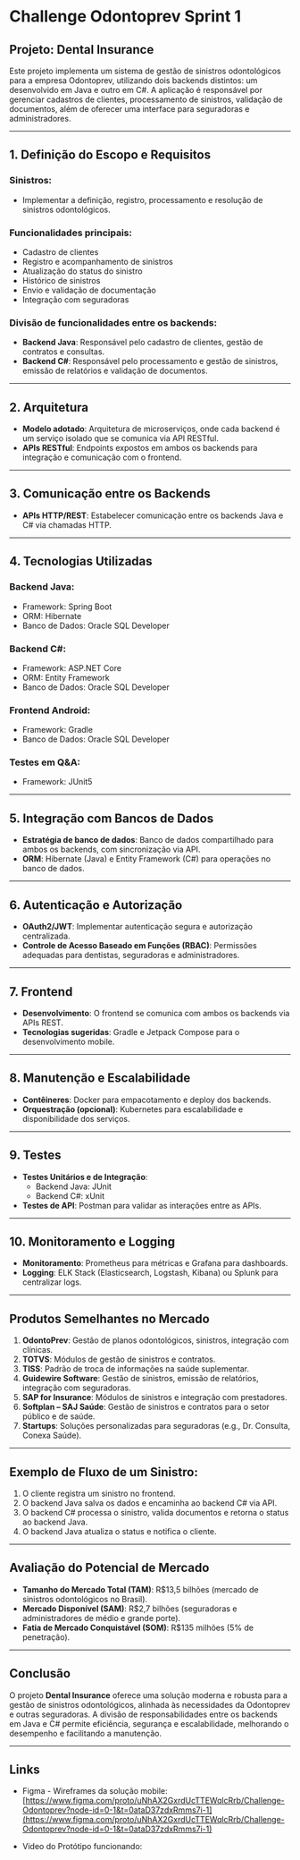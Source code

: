 # Challenge Odontoprev Sprint 1

## Projeto: Dental Insurance

Este projeto implementa um sistema de gestão de sinistros odontológicos para a empresa Odontoprev, utilizando dois backends distintos: um desenvolvido em Java e outro em C#. A aplicação é responsável por gerenciar cadastros de clientes, processamento de sinistros, validação de documentos, além de oferecer uma interface para seguradoras e administradores.

---

## 1. Definição do Escopo e Requisitos

### Sinistros:
- Implementar a definição, registro, processamento e resolução de sinistros odontológicos.

### Funcionalidades principais:
- Cadastro de clientes
- Registro e acompanhamento de sinistros
- Atualização do status do sinistro
- Histórico de sinistros
- Envio e validação de documentação
- Integração com seguradoras

### Divisão de funcionalidades entre os backends:
- **Backend Java**: Responsável pelo cadastro de clientes, gestão de contratos e consultas.
- **Backend C#**: Responsável pelo processamento e gestão de sinistros, emissão de relatórios e validação de documentos.

---

## 2. Arquitetura

- **Modelo adotado**: Arquitetura de microserviços, onde cada backend é um serviço isolado que se comunica via API RESTful.
- **APIs RESTful**: Endpoints expostos em ambos os backends para integração e comunicação com o frontend.

---

## 3. Comunicação entre os Backends

- **APIs HTTP/REST**: Estabelecer comunicação entre os backends Java e C# via chamadas HTTP.

---

## 4. Tecnologias Utilizadas

### Backend Java:
- Framework: Spring Boot
- ORM: Hibernate
- Banco de Dados: Oracle SQL Developer

### Backend C#:
- Framework: ASP.NET Core
- ORM: Entity Framework
- Banco de Dados: Oracle SQL Developer

### Frontend Android:
- Framework: Gradle
- Banco de Dados: Oracle SQL Developer

### Testes em Q&A:
- Framework: JUnit5

---

## 5. Integração com Bancos de Dados

- **Estratégia de banco de dados**: Banco de dados compartilhado para ambos os backends, com sincronização via API.
- **ORM**: Hibernate (Java) e Entity Framework (C#) para operações no banco de dados.

---

## 6. Autenticação e Autorização

- **OAuth2/JWT**: Implementar autenticação segura e autorização centralizada.
- **Controle de Acesso Baseado em Funções (RBAC)**: Permissões adequadas para dentistas, seguradoras e administradores.

---

## 7. Frontend

- **Desenvolvimento**: O frontend se comunica com ambos os backends via APIs REST.
- **Tecnologias sugeridas**: Gradle e Jetpack Compose para o desenvolvimento mobile.

---

## 8. Manutenção e Escalabilidade

- **Contêineres**: Docker para empacotamento e deploy dos backends.
- **Orquestração (opcional)**: Kubernetes para escalabilidade e disponibilidade dos serviços.

---

## 9. Testes

- **Testes Unitários e de Integração**:
  - Backend Java: JUnit
  - Backend C#: xUnit
- **Testes de API**: Postman para validar as interações entre as APIs.

---

## 10. Monitoramento e Logging

- **Monitoramento**: Prometheus para métricas e Grafana para dashboards.
- **Logging**: ELK Stack (Elasticsearch, Logstash, Kibana) ou Splunk para centralizar logs.

---

## Produtos Semelhantes no Mercado

1. **OdontoPrev**: Gestão de planos odontológicos, sinistros, integração com clínicas.
2. **TOTVS**: Módulos de gestão de sinistros e contratos.
3. **TISS**: Padrão de troca de informações na saúde suplementar.
4. **Guidewire Software**: Gestão de sinistros, emissão de relatórios, integração com seguradoras.
5. **SAP for Insurance**: Módulos de sinistros e integração com prestadores.
6. **Softplan – SAJ Saúde**: Gestão de sinistros e contratos para o setor público e de saúde.
7. **Startups**: Soluções personalizadas para seguradoras (e.g., Dr. Consulta, Conexa Saúde).

---

## Exemplo de Fluxo de um Sinistro:

1. O cliente registra um sinistro no frontend.
2. O backend Java salva os dados e encaminha ao backend C# via API.
3. O backend C# processa o sinistro, valida documentos e retorna o status ao backend Java.
4. O backend Java atualiza o status e notifica o cliente.

---

## Avaliação do Potencial de Mercado

- **Tamanho do Mercado Total (TAM)**: R$13,5 bilhões (mercado de sinistros odontológicos no Brasil).
- **Mercado Disponível (SAM)**: R$2,7 bilhões (seguradoras e administradores de médio e grande porte).
- **Fatia de Mercado Conquistável (SOM)**: R$135 milhões (5% de penetração).

---

## Conclusão

O projeto **Dental Insurance** oferece uma solução moderna e robusta para a gestão de sinistros odontológicos, alinhada às necessidades da Odontoprev e outras seguradoras. A divisão de responsabilidades entre os backends em Java e C# permite eficiência, segurança e escalabilidade, melhorando o desempenho e facilitando a manutenção. 

---

## Links

- Figma - Wireframes da solução mobile:  
[https://www.figma.com/proto/uNhAX2GxrdUcTTEWqlcRrb/Challenge-Odontoprev?node-id=0-1&t=0ataD37zdxRmms7i-1](https://www.figma.com/proto/uNhAX2GxrdUcTTEWqlcRrb/Challenge-Odontoprev?node-id=0-1&t=0ataD37zdxRmms7i-1)

- Video do Protótipo funcionando:
